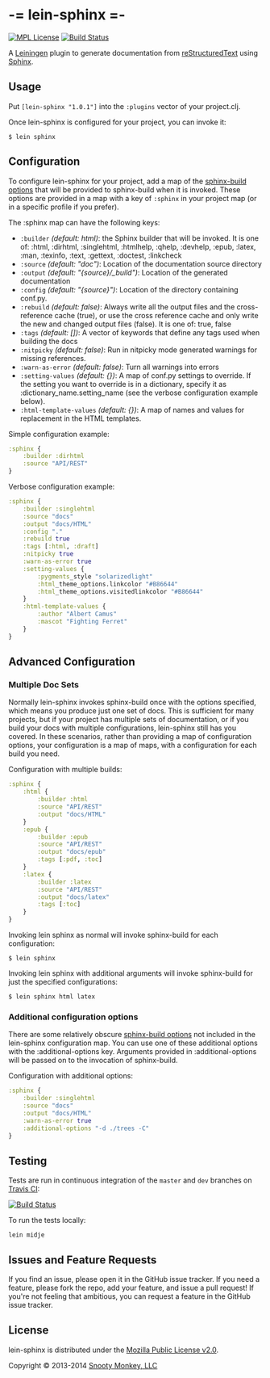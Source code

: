 # -= lein-sphinx =-

[![MPL License](http://img.shields.io/badge/license-MPL-green.svg?style=flat)](https://www.mozilla.org/MPL/2.0/)
[![Build Status](http://img.shields.io/travis/SnootyMonkey/lein-sphinx.svg?style=flat)](https://travis-ci.org/SnootyMonkey/lein-sphinx)

A [Leiningen](http://leiningen.org/) plugin to generate documentation from [reStructuredText](http://docutils.sourceforge.net/rst.html) using [Sphinx](http://sphinx-doc.org/).

## Usage

Put `[lein-sphinx "1.0.1"]` into the `:plugins` vector of your project.clj.

Once lein-sphinx is configured for your project, you can invoke it:

```console
$ lein sphinx
```

## Configuration

To configure lein-sphinx for your project, add a map of the [sphinx-build options](http://sphinx-doc.org/invocation.html#invocation) that will be provided to sphinx-build when it is invoked. These options are provided in a map with a key of `:sphinx` in your project map (or in a specific profile if you prefer).

The :sphinx map can have the following keys:

* `:builder` *(default: html)*: the Sphinx builder that will be invoked. It is one of: :html, :dirhtml, :singlehtml, :htmlhelp, :qhelp, :devhelp, :epub, :latex, :man, :texinfo, :text, :gettext, :doctest, :linkcheck
* `:source` *(default: "doc")*: Location of the documentation source directory
* `:output` *(default: "{source}/_build")*: Location of the generated documentation
* `:config` *(default: "{source}")*: Location of the directory containing conf.py.
* `:rebuild` *(default: false)*: Always write all the output files and the cross-reference cache (true), or use the cross reference cache and only write the new and changed output files (false). It is one of: true, false
* `:tags` *(default: [])*: A vector of keywords that define any tags used when building the docs
* `:nitpicky` *(default: false)*: Run in nitpicky mode generated warnings for missing references.
* `:warn-as-error` *(default: false)*: Turn all warnings into errors
* `:setting-values` *(default: {})*: A map of conf.py settings to override. If the setting you want to override is in a dictionary, specify it as :dictionary_name.setting_name (see the verbose configuration example below).
* `:html-template-values` *(default: {})*: A map of names and values for replacement in the HTML templates.

Simple configuration example:

```clojure
:sphinx {
	:builder :dirhtml
	:source "API/REST"
}
```

Verbose configuration example:

```clojure
:sphinx {
	:builder :singlehtml
	:source "docs"
	:output "docs/HTML"
	:config "."
	:rebuild true
	:tags [:html, :draft]
	:nitpicky true
	:warn-as-error true
	:setting-values {
		:pygments_style "solarizedlight"
		:html_theme_options.linkcolor "#B86644"
		:html_theme_options.visitedlinkcolor "#B86644"
	}
	:html-template-values {
		:author "Albert Camus"
		:mascot "Fighting Ferret"
	}
}
```

## Advanced Configuration

### Multiple Doc Sets

Normally lein-sphinx invokes sphinx-build once with the options specified, which means you produce just one set of docs. This is sufficient for many projects, but if your project has multiple sets of documentation, or if you build your docs with multiple configurations, lein-sphinx still has you covered. In these scenarios, rather than providing a map of configuration options, your configuration is a map of maps, with a configuration for each build you need.

Configuration with multiple builds:

```clojure
:sphinx {
	:html {
		:builder :html
		:source "API/REST"
		:output "docs/HTML"
	}
	:epub {
		:builder :epub
		:source "API/REST"
		:output "docs/epub"
		:tags [:pdf, :toc]
	}
	:latex {
		:builder :latex
		:source "API/REST"
		:output "docs/latex"
		:tags [:toc]
	}
}
```

Invoking lein sphinx as normal will invoke sphinx-build for each configuration:

```console
$ lein sphinx
```
Invoking lein sphinx with additional arguments will invoke sphinx-build for just the specified configurations:

```console
$ lein sphinx html latex
```

### Additional configuration options

There are some relatively obscure [sphinx-build options](http://sphinx-doc.org/invocation.html#invocation) not included in the lein-sphinx configuration map. You can use one of these additional options with the :additional-options key. Arguments provided in :additional-options will be passed on to the invocation of sphinx-build.

Configuration with additional options:

```clojure
:sphinx {
	:builder :singlehtml
	:source "docs"
	:output "docs/HTML"
	:warn-as-error true
	:additional-options "-d ./trees -C"
}
```

## Testing

Tests are run in continuous integration of the `master` and `dev` branches on [Travis CI](https://travis-ci.org/SnootyMonkey/lein-sphinx):

[![Build Status](http://img.shields.io/travis/SnootyMonkey/lein-sphinx.svg?style=flat)](https://travis-ci.org/SnootyMonkey/lein-sphinx)

To run the tests locally:

```console
lein midje
```

## Issues and Feature Requests

If you find an issue, please open it in the GitHub issue tracker. If you need a feature, please fork the repo, add your feature, and issue a pull request! If you're not feeling that ambitious, you can request a feature in the GitHub issue tracker.

## License

lein-sphinx is distributed under the [Mozilla Public License v2.0](http://www.mozilla.org/MPL/2.0/).

Copyright © 2013-2014 [Snooty Monkey, LLC](http://snootymonkey.com/)
